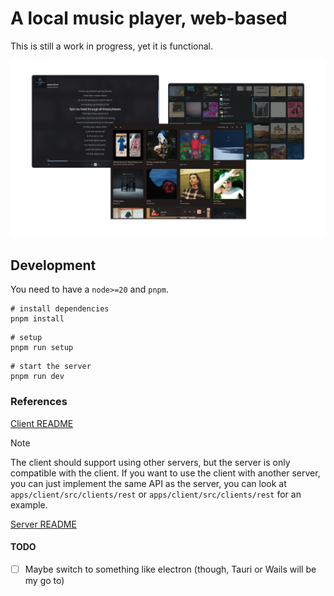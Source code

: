# A local music player, web-based

This is still a work in progress, yet it is functional.

![Demo](./apps/client/assets/banner.png)

## Development

You need to have a `node>=20` and `pnpm`.

```shell
# install dependencies
pnpm install
```

```shell
# setup
pnpm run setup
```

```shell
# start the server
pnpm run dev
```

### References

[Client README](./apps/client/README.md)

> [!NOTE]
> The client should support using other servers, but the server is only compatible with the client.
> If you want to use the client with another server, you can just implement the same API as the server, you can look at
`apps/client/src/clients/rest` or `apps/client/src/clients/rest` for an example.

[Server README](./apps/server/README.md)

#### TODO

- [ ] Maybe switch to something like electron (though, Tauri or Wails will be my go to)
